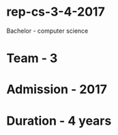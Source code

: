 # rep-cs-3-4-2017
Bachelor - computer science 
# Team - 3 
# Admission - 2017 
# Duration - 4 years
